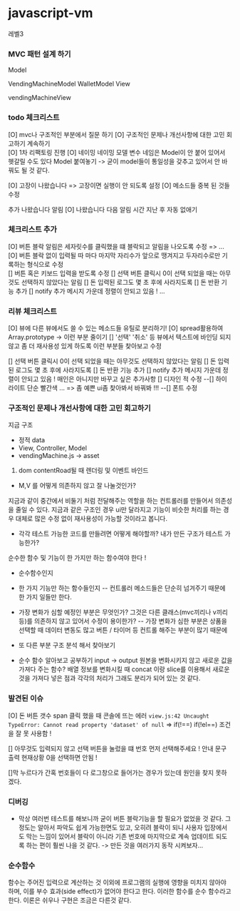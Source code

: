# javascript-vm
레벨3
### MVC 패턴 설계 하기 
 Model 

VendingMachineModel
WalletModel
View

vendingMachineView 

### todo 체크리스트 

[O] mvc나 구조적인 부분에서 질문 하기 
[O] 구조적인 문제나 개선사항에 대한 고민 회고하기 계속하기  
[O] 1차 리팩토링 진행
[O] 네이밍 네이밍 모델 변수 네임은  Model이 안 붙어 있어서 헷갈릴 수도 있다 Model 붙여놓기 -> 굳이 model들이 통일성을 갖추고 있어서 안 바꿔도 될 것 같다.

[O] 고장이 나왔습니다 => 고장이면 실행이 안 되도록 설정
[O] 메소드들 중복 된 것들 수정 

추가 나왔습니다 알림 
[O] 나왔습니다 다음 알림  시간 지난 후 자동 없애기 

### 체크리스트 추가 
[O] 버튼 블락 알림은 세자릿수를 클릭했을 떄 블락되고 알림을 나오도록 수정 => 
...
[O] 버튼 블락 없이 입력될 따 마다 마지막 자리수가 앞으로 땡겨지고 두자리수로만 기록하는 형식으로 수정  
[] 버튼 혹은 키보드 입력을 받도록 수정 
[] 선택 버튼 클릭시 0이 선택 되었을 때는 아무것도 선택하지 않았다는 알림 
[] 돈 입력된 로그도 몇 초 후에 사라지도록 
[] 돈 반환 기능 추가 
[] notify 추가 메시지 가운데 정렬이 안되고 있음 ! 
...

### 리뷰 체크리스트
[O] 뷰에 다른 뷰에서도 쓸 수 있는 메소드들 유틸로 분리하기! 
[O] spread활용하여 Array.prototype -> 이런 부분 줄이기 
[] '선택' '취소' 등 뷰에서 텍스트에 바인딩 되지 않고 좀 더 재사용성 있게 하도록 이런 부분들 찾아보고 수정


[] 선택 버튼 클릭시 0이 선택 되었을 때는 아무것도 선택하지 않았다는 알림 
[] 돈 입력된 로그도 몇 초 후에 사라지도록 
[] 돈 반환 기능 추가 
[] notify 추가 메시지 가운데 정렬이 안되고 있음 ! 
매인은 아니지만 바꾸고 싶은 추가사항
[] 디자인 적 수정 
--[] 하이라이트 단순 빨간색 ... => 좀 예쁜 ui좀 찾아봐서 바꿔봐 !!! 
--[] 폰트 수정  

### 구조적인 문제나 개선사항에 대한 고민 회고하기

지금 구조 
- 정적  data 
- View, Controller, Model
- vendingMachine.js -> asset 
1. dom contentRoad될 때 렌더링 및 이벤트 바인드

- M,V 를 어떻게 의존하지 않고 잘 나눌것인가?

지금과 같이 중간에서 비둘기 처럼 전달해주는 역할을 하는 컨트롤러를 만들어서 의존성을 줄일 수 있다. 
지금과 같은 구조인 경우 ui만 달라지고 기능이 비슷한 처리를 하는 경우 대체로 많은 수정 없이 재사용성이 가능할 것이라고 봅니다.

- 각각 테스트 가능한 코드를 만들려면 어떻게 해야할까? 내가 만든 구조가 테스트 가능한가?

순수한 함수 및 기능이 한 가지만 하는 함수여야 한다 !
- 순수함수인지 
- 한 가지 기능만 하는 함수들인지 
-- 컨트롤러 메소드들은 단순히 넘겨주기 때문에 한 가지 일들만 한다.

- 가장 변화가 심할 예정인 부분은 무엇인가? 그것은 다른 클래스(mvc끼리나 v끼리등)를 의존하지 않고 있어서 수정이 용이한가?
-- 가장 변화가 심한 부분은 상품을 선택할 때 
데이터 변동도 많고 버튼 / 타이머 등 컨트롤 해주는 부분이 많기 때문에 

- 또 다른 부분 구조 분석 해서 찾아보기 

* 순수 함수 알아보고 공부하기 input -> output 원본을 변화시키지 않고 새로운 값을 가져다 주는 함수?
배열 정보를 변화시킬 때 concat 이랑 slice를 이용해서 새로운 것을 가져다 넣은 점과 
각각의 처리가 그래도 분리가 되어 있는 것 같다.


### 발견된 이슈 

[O] 돈 버튼 갯수 span 클릭 했을 때 콘솔에 뜨는 에러 `view.js:42 Uncaught TypeError: Cannot read property 'dataset' of null` => if(!==) if(!el==) 조건을 잘 못 사용함 !

[] 아무것도 입력되지 않고 선택 버튼을 눌렀을 떄 번호 먼저 선택해주세요 ! 안내 문구 출력 
현재상황 0을 선택하면 안됨 !

[]막 누르다가 간혹 번호들이 다 로그창으로 들어가는 경우가 있는데 원인을 찾지 못하겠다.
### 디버깅 




* 막상 여러번 테스트를 해보니까 굳이 버튼 블락기능을 할 필요가 없었을 것 같다. 
그정도는 알아서 파악도 쉽게 가능한면도 있고, 오히려 블락이 되니 사용자 입장에서도 막는 느낌이 있어서 블락이 아니라 기존 번호에 마지막으로 계속 업데이트 되도록 하는 편이 훨씬 나을 것 같다. 
-> 만든 것을 여러가지 동작 시켜보자... 

### 순수함수

함수는 주어진 입력으로 계산하는 것 이외에 프로그램의 실행에 영향을 미치지 않아야 하며, 이를 부수 효과(side effect)가 없어야 한다고 한다. 이러한 함수를 순수 함수라고 한다. 이론은 쉬우나 구현은 조금은 다른것 같다.
  





